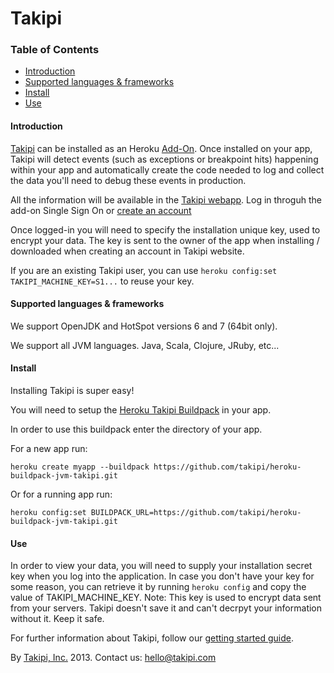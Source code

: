 # Takipi

### Table of Contents
- [Introduction](#introduction)
- [Supported languages & frameworks](#supported-languages--frameworks)
- [Install](#install)
- [Use](#use)

#### Introduction

[Takipi](https://addons.heroku.com/takipi) can be installed as an Heroku [Add-On](https://addons.heroku.com).
Once installed on your app, Takipi will detect events (such as exceptions or breakpoint hits) happening within your app and automatically create the code needed to log and collect the data you'll need to debug these events in production.

All the information will be available in the [Takipi webapp](https://app.takipi.com).
Log in throguh the add-on Single Sign On or [create an account](https://app.takipi.com/account.html)

Once logged-in you will need to specify the installation unique key, used to encrypt your data.
The key is sent to the owner of the app when installing / downloaded when creating an account in Takipi website.

If you are an existing Takipi user, you can use `heroku config:set TAKIPI_MACHINE_KEY=S1...` to reuse your key.

#### Supported languages & frameworks
We support OpenJDK and HotSpot versions 6 and 7 (64bit only).

We support all JVM languages. Java, Scala, Clojure, JRuby, etc...

#### Install
Installing Takipi is super easy!

You will need to setup the [Heroku Takipi Buildpack](https://github.com/takipi/heroku-buildpack-jvm-takipi) in your app.

In order to use this buildpack enter the directory of your app.

For a new app run:

`heroku create myapp --buildpack https://github.com/takipi/heroku-buildpack-jvm-takipi.git`

Or for a running app run:

`heroku config:set BUILDPACK_URL=https://github.com/takipi/heroku-buildpack-jvm-takipi.git`

#### Use

In order to view your data, you will need to supply your installation secret key when you log into the application.
In case you don't have your key for some reason, you can retrieve it by running 
`heroku config` and copy the value of TAKIPI_MACHINE_KEY. 
Note: This key is used to encrypt data sent from your servers. Takipi doesn't save it and can't decrpyt your information without it. Keep it safe.

For further information about Takipi, follow our [getting started guide](http://www.takipi.com/starting.html?nav=guide).


By [Takipi, Inc.](http://www.takipi.com) 2013. Contact us: hello@takipi.com
